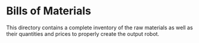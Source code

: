 Bills of Materials
====

This directory contains a complete inventory of the raw materials as well as their quantities and prices to properly create the output robot.
